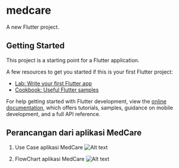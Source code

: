 # medcare

A new Flutter project.

## Getting Started

This project is a starting point for a Flutter application.

A few resources to get you started if this is your first Flutter project:

- [Lab: Write your first Flutter app](https://docs.flutter.dev/get-started/codelab)
- [Cookbook: Useful Flutter samples](https://docs.flutter.dev/cookbook)

For help getting started with Flutter development, view the
[online documentation](https://docs.flutter.dev/), which offers tutorials,
samples, guidance on mobile development, and a full API reference.


## Perancangan dari aplikasi MedCare

1. Use Case aplikasi MedCare
![Alt text](https://user-images.githubusercontent.com/100464612/248210084-eb316f78-6b59-4100-a8fd-4296660376d2.png)

2. FlowChart aplikasi MedCare
![Alt text](https://user-images.githubusercontent.com/100464612/248209996-d00aa115-2752-4e70-9087-f91a362635b9.png)
